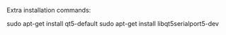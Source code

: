 Extra installation commands:

sudo apt-get install qt5-default
sudo apt-get install libqt5serialport5-dev
